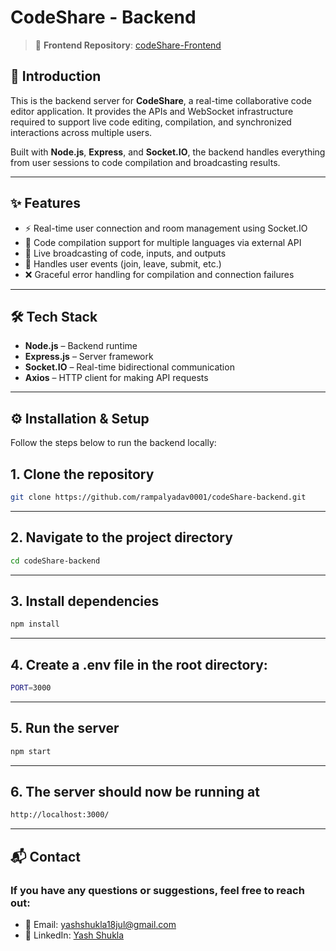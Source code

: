 # CodeShare - Backend

> 🔗 **Frontend Repository**: [codeShare-Frontend](https://github.com/yashshuklaa001/CodeShare_FrontEnd.git)

## 🚀 Introduction

This is the backend server for **CodeShare**, a real-time collaborative code editor application. It provides the APIs and WebSocket infrastructure required to support live code editing, compilation, and synchronized interactions across multiple users.

Built with **Node.js**, **Express**, and **Socket.IO**, the backend handles everything from user sessions to code compilation and broadcasting results.

---

## ✨ Features

- ⚡ Real-time user connection and room management using Socket.IO
- 🧠 Code compilation support for multiple languages via external API
- 📡 Live broadcasting of code, inputs, and outputs
- 🔄 Handles user events (join, leave, submit, etc.)
- ❌ Graceful error handling for compilation and connection failures

---

## 🛠️ Tech Stack

- **Node.js** – Backend runtime
- **Express.js** – Server framework
- **Socket.IO** – Real-time bidirectional communication
- **Axios** – HTTP client for making API requests

---

## ⚙️ Installation & Setup

Follow the steps below to run the backend locally:

## 1. Clone the repository
```bash
git clone https://github.com/rampalyadav0001/codeShare-backend.git
```

---

## 2. Navigate to the project directory
```bash
cd codeShare-backend
```

---

## 3. Install dependencies
```bash
npm install
```
---

## 4. Create a .env file in the root directory:
```bash
PORT=3000
```
---

## 5. Run the server
```bash
npm start
```
---

## 6. The server should now be running at
```bash
http://localhost:3000/
```
---

## 📬 Contact

### If you have any questions or suggestions, feel free to reach out:

- 📧 Email: yashshukla18jul@gmail.com
- 💼 LinkedIn: [Yash Shukla](https://www.linkedin.com/in/yashshukla01/)

